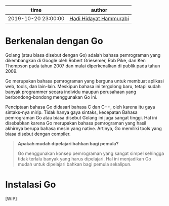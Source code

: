 time | author
-|-
2019-10-20 23:00:00 | [Hadi Hidayat Hammurabi](https://github.com/hadihammurabi)

# Berkenalan dengan Go
Golang (atau biasa disebut dengan Go) adalah bahasa pemrograman
yang dikembangkan di Google oleh Robert Griesemer, Rob Pike, dan Ken Thompson
pada tahun 2007 dan mulai diperkenalkan di publik pada tahun 2009.


Go merupakan bahasa pemrograman yang berguna untuk
membuat aplikasi web, tools, dan lain-lain. Meskipun
bahasa ini tergolong baru, tetapi sudah banyak programmer
secara individu maupun perusahaan yang berbondong-bondong
menggunakan Go ini.

Penciptaan bahasa Go didasari bahasa C dan C++, oleh karena itu gaya sintaks-nya mirip.
Tidak hanya gaya sintaks, kecepatan Bahasa pemrograman Go atau biasa disebut Golang ini
juga sangat tinggi. Hal ini disebabkan karena
Go merupakan bahasa pemrograman yang hasil akhirnya berupa
bahasa mesin yang native. Artinya, Go memiliki tools yang
biasa disebut dengan compiler.

> **Apakah mudah dipelajari bahkan bagi pemula?**
> 
> Go menggunakan konsep pemrograman yang sangat simpel
> sehingga tidak terlalu banyak yang harus dipelajari.
> Hal ini menjadikan Go mudah untuk dipelajari bahkan
> bagi pemula sekalipun.

# Instalasi Go
[WIP]
